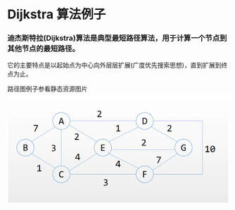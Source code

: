 # Dijkstra 算法例子

### 迪杰斯特拉(Dijkstra)算法是典型最短路径算法，用于计算一个节点到其他节点的最短路径。
它的主要特点是以起始点为中心向外层层扩展(广度优先搜索思想)，直到扩展到终点为止。

路径图例子参看静态资源图片
![avatar](./src/main/resources/static/img.png)